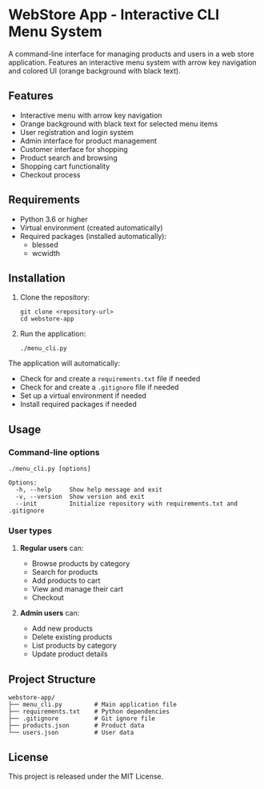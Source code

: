 # WebStore App - Interactive CLI Menu System

A command-line interface for managing products and users in a web store application. 
Features an interactive menu system with arrow key navigation and colored UI (orange background with black text).

## Features

- Interactive menu with arrow key navigation
- Orange background with black text for selected menu items
- User registration and login system
- Admin interface for product management
- Customer interface for shopping
- Product search and browsing
- Shopping cart functionality
- Checkout process

## Requirements

- Python 3.6 or higher
- Virtual environment (created automatically)
- Required packages (installed automatically):
  - blessed
  - wcwidth

## Installation

1. Clone the repository:
   ```
   git clone <repository-url>
   cd webstore-app
   ```

2. Run the application:
   ```
   ./menu_cli.py
   ```

The application will automatically:
- Check for and create a `requirements.txt` file if needed
- Check for and create a `.gitignore` file if needed
- Set up a virtual environment if needed
- Install required packages if needed

## Usage

### Command-line options

```
./menu_cli.py [options]

Options:
  -h, --help     Show help message and exit
  -v, --version  Show version and exit
  --init         Initialize repository with requirements.txt and .gitignore
```

### User types

1. **Regular users** can:
   - Browse products by category
   - Search for products
   - Add products to cart
   - View and manage their cart
   - Checkout

2. **Admin users** can:
   - Add new products
   - Delete existing products
   - List products by category
   - Update product details

## Project Structure

```
webstore-app/
├── menu_cli.py         # Main application file
├── requirements.txt    # Python dependencies
├── .gitignore          # Git ignore file
├── products.json       # Product data
└── users.json          # User data
```

## License

This project is released under the MIT License.
